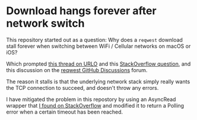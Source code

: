 # Download hangs forever after network switch

This repository started out as a question: Why does a `reqwest` download stall
forever when switching between WiFi / Cellular networks on macOS or iOS?

Which prompted [this thread on URLO](https://users.rust-lang.org/t/help-tokio-copy-hangs-forever-if-network-is-switched-during-download/90678)
and this [StackOverflow question](https://stackoverflow.com/questions/75711940/why-does-a-reqwest-response-hang-when-switching-wifi-networks-on-macos-ios),
and this discussion on the [reqwest GitHub Discussions](https://github.com/seanmonstar/reqwest/discussions/1776) forum.

The reason it stalls is that the underlying network stack simply really wants the
TCP connection to succeed, and doesn't throw any errors.

I have mitigated the problem in this repostory by using an AsyncRead wrapper that
[I found on StackOverflow](https://stackoverflow.com/questions/60621835/how-to-get-callback-update-when-using-tokioiocopy?rq=1)
and modified it to return a Polling error when a certain timeout has been reached.

